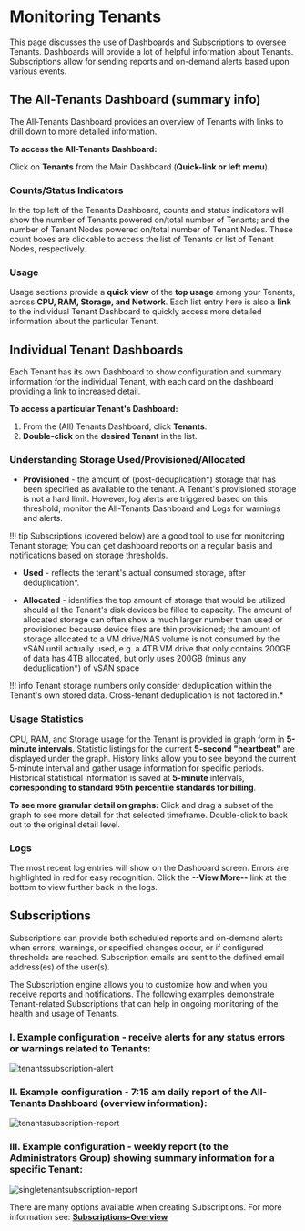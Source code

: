 # Monitoring Tenants

This page discusses the use of Dashboards and Subscriptions to oversee Tenants. Dashboards will provide a lot of helpful information about Tenants. Subscriptions allow for sending reports and on-demand alerts based upon various events.

## The All-Tenants Dashboard (summary info)

The All-Tenants Dashboard provides an overview of Tenants with links to drill down to more detailed information.

**To access the All-Tenants Dashboard:**

Click on **Tenants** from the Main Dashboard (**Quick-link or left menu**).

### Counts/Status Indicators

In the top left of the Tenants Dashboard, counts and status indicators will show the number of Tenants powered on/total number of Tenants; and the number of Tenant Nodes powered on/total number of Tenant Nodes. These count boxes are clickable to access the list of Tenants or list of Tenant Nodes, respectively.

### Usage

Usage sections provide a **quick view** of the **top usage** among your Tenants, across **CPU, RAM, Storage, and Network**. Each list entry here is also a **link** to the individual Tenant Dashboard to quickly access more detailed information about the particular Tenant.

## Individual Tenant Dashboards

Each Tenant has its own Dashboard to show configuration and summary information for the individual Tenant, with each card on the dashboard providing a link to increased detail.

**To access a particular Tenant's Dashboard:**

1. From the (All) Tenants Dashboard, click **Tenants**.
2. **Double-click** on the **desired Tenant** in the list.

### Understanding Storage Used/Provisioned/Allocated

* **Provisioned** - the amount of (post-deduplication*) storage that has been specified as available to the tenant. A Tenant's provisioned storage is not a hard limit. However, log alerts are triggered based on this threshold; monitor the All-Tenants Dashboard and Logs for warnings and alerts.

!!! tip
    Subscriptions (covered below) are a good tool to use for monitoring Tenant storage; You can get dashboard reports on a regular basis and notifications based on storage thresholds.

* **Used** - reflects the tenant's actual consumed storage, after deduplication*.

* **Allocated** - identifies the top amount of storage that would be utilized should all the Tenant's disk devices be filled to capacity. The amount of allocated storage can often show a much larger number than used or provisioned because device files are thin provisioned; the amount of storage allocated to a VM drive/NAS volume is not consumed by the vSAN until actually used, e.g. a 4TB VM drive that only contains 200GB of data has 4TB allocated, but only uses 200GB (minus any deduplication*) of vSAN space

!!! info
    Tenant storage numbers only consider deduplication within the Tenant's own stored data. Cross-tenant deduplication is not factored in.*

### Usage Statistics

CPU, RAM, and Storage usage for the Tenant is provided in graph form in **5-minute intervals**. Statistic listings for the current **5-second "heartbeat"** are displayed under the graph. History links allow you to see beyond the current 5-minute interval and gather usage information for specific periods. Historical statistical information is saved at **5-minute** intervals, **corresponding to standard 95th percentile standards for billing**.

**To see more granular detail on graphs:** Click and drag a subset of the graph to see more detail for that selected timeframe. Double-click to back out to the original detail level.

### Logs

The most recent log entries will show on the Dashboard screen. Errors are highlighted in red for easy recognition. Click the **--View More--** link at the bottom to view further back in the logs.

## Subscriptions

Subscriptions can provide both scheduled reports and on-demand alerts when errors, warnings, or specified changes occur, or if configured thresholds are reached. Subscription emails are sent to the defined email address(es) of the user(s).

The Subscription engine allows you to customize how and when you receive reports and notifications. The following examples demonstrate Tenant-related Subscriptions that can help in ongoing monitoring of the health and usage of Tenants.

### I. Example configuration - receive alerts for any status errors or warnings related to Tenants:

![tenantssubscription-alert](screenshots/tenantssubscription-alert.png)

### II. Example configuration - 7:15 am daily report of the All-Tenants Dashboard (overview information):

![tenantssubscription-report](screenshots/tenantssubscription-report.png)

### III. Example configuration - weekly report (to the Administrators Group) showing summary information for a specific Tenant:

![singletenantsubscription-report](screenshots/singletenantsubscription-report.png)

There are many options available when creating Subscriptions. For more information see: [**Subscriptions-Overview**](/product-guide/system/subscriptions-overview)
